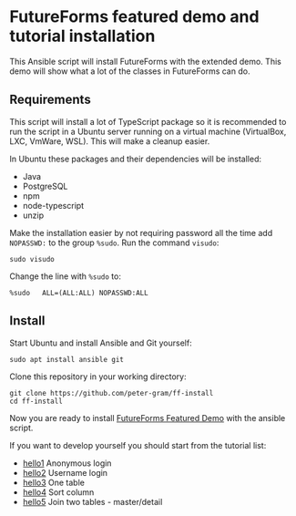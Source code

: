 # FutureForms featured demo and tutorial installation

This Ansible script will install FutureForms with the extended demo.
This demo will show what a lot of the classes in FutureForms can do.

## Requirements

This script will install a lot of TypeScript package
so it is recommended to run the script in a Ubuntu
server running on a virtual machine (VirtualBox, LXC, VmWare, WSL).
This will make a cleanup easier.

In Ubuntu these packages and their dependencies will be installed:

* Java
* PostgreSQL
* npm
* node-typescript
* unzip

Make the installation easier by not requiring password all the time
add `NOPASSWD:` to the group `%sudo`.
Run the command `visudo`:

```
sudo visudo
```

Change the line with `%sudo` to:

```
%sudo   ALL=(ALL:ALL) NOPASSWD:ALL
```

## Install

Start Ubuntu and install Ansible and Git yourself:

```
sudo apt install ansible git
```

Clone this repository in your working directory:

```
git clone https://github.com/peter-gram/ff-install
cd ff-install
``` 

Now you are ready to install 
[FutureForms Featured Demo](playbooks/demo/)
with the ansible script.

If you want to develop yourself you should start from the tutorial list:

* [hello1](playbooks/hello1) Anonymous login
* [hello2](playbooks/hello2) Username login
* [hello3](playbooks/hello3) One table
* [hello4](playbooks/hello4) Sort column
* [hello5](playbooks/hello5) Join two tables - master/detail

